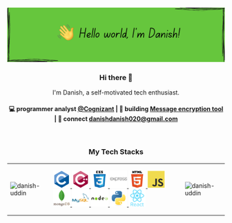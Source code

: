 
<!---
<h3 align="center">
<img src="https://e7.pngegg.com/pngimages/919/74/png-clipart-green-land-illustration-cartoon-meander-prairie-road-road-construction-computer-wallpaper.png" alt="stacks"/>
</h3>
--->
![](Hello_world.png)
<h3 align="center"> Hi there 👋</h3>

<p align="center">
I'm Danish, a self-motivated tech enthusiast.
</p>

<h4 align="center">
💻 programmer analyst <a href="/">@Cognizant</a> | 🌱 building <a href="/">Message encryption tool</a> | 💬 connect <a href="/">danishdanish020@gmail.com</a>
</h4>


<br/>
<h3 align="center">
My Tech Stacks
</h3>



<table style="width:100%;">
 
  <tr style="border-style: none">
    <td style="border-style: none">
    <p><img align="center" src="https://github-readme-stats.vercel.app/api/top-langs?username=danish-uddin&show_icons=true&locale=en&layout=compact" alt="danish-uddin" /></p>
    </td>
    <td style="border-style: none">
      <p align="left"> <a href="https://www.cprogramming.com/" target="_blank" rel="noreferrer"> <img src="https://raw.githubusercontent.com/devicons/devicon/master/icons/c/c-original.svg" alt="c" width="40" height="40"/> </a> <a href="https://www.w3schools.com/cpp/" target="_blank" rel="noreferrer"> <img src="https://raw.githubusercontent.com/devicons/devicon/master/icons/cplusplus/cplusplus-original.svg" alt="cplusplus" width="40" height="40"/> </a> <a href="https://www.w3schools.com/css/" target="_blank" rel="noreferrer"> <img src="https://raw.githubusercontent.com/devicons/devicon/master/icons/css3/css3-original-wordmark.svg" alt="css3" width="40" height="40"/> </a> <a href="https://expressjs.com" target="_blank" rel="noreferrer"> <img src="https://raw.githubusercontent.com/devicons/devicon/master/icons/express/express-original-wordmark.svg" alt="express" width="40" height="40"/> </a> <a href="https://www.w3.org/html/" target="_blank" rel="noreferrer"> <img src="https://raw.githubusercontent.com/devicons/devicon/master/icons/html5/html5-original-wordmark.svg" alt="html5" width="40" height="40"/> </a> <a href="https://developer.mozilla.org/en-US/docs/Web/JavaScript" target="_blank" rel="noreferrer"> <img src="https://raw.githubusercontent.com/devicons/devicon/master/icons/javascript/javascript-original.svg" alt="javascript" width="40" height="40"/> </a> <a href="https://www.mongodb.com/" target="_blank" rel="noreferrer"> <img src="https://raw.githubusercontent.com/devicons/devicon/master/icons/mongodb/mongodb-original-wordmark.svg" alt="mongodb" width="40" height="40"/> </a> <a href="https://www.mysql.com/" target="_blank" rel="noreferrer"> <img src="https://raw.githubusercontent.com/devicons/devicon/master/icons/mysql/mysql-original-wordmark.svg" alt="mysql" width="40" height="40"/> </a> <a href="https://nodejs.org" target="_blank" rel="noreferrer"> <img src="https://raw.githubusercontent.com/devicons/devicon/master/icons/nodejs/nodejs-original-wordmark.svg" alt="nodejs" width="40" height="40"/> </a> <a href="https://www.python.org" target="_blank" rel="noreferrer"> <img src="https://raw.githubusercontent.com/devicons/devicon/master/icons/python/python-original.svg" alt="python" width="40" height="40"/> </a> <a href="https://reactjs.org/" target="_blank" rel="noreferrer"> <img src="https://raw.githubusercontent.com/devicons/devicon/master/icons/react/react-original-wordmark.svg" alt="react" width="40" height="40"/> </a> </p>
    </td>
    <td style="border-style: none">
    <p><img align="center" src="https://github-readme-streak-stats.herokuapp.com/?user=danish-uddin&" alt="danish-uddin" /></p>
    </td>
  </tr>
</table>

<!---
Danish-uddin/Danish-uddin is a ✨ special ✨ repository because its `README.md` (this file) appears on your GitHub profile.
You can click the Preview link to take a look at your changes.
--->

